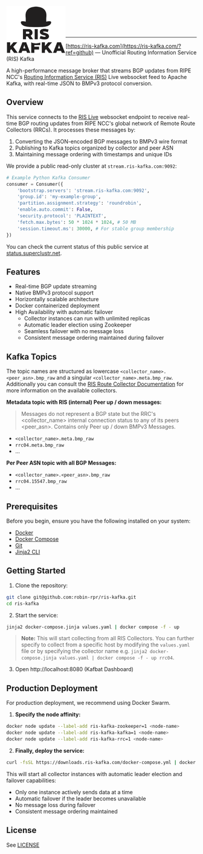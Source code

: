 <img title="RIS Kafka" src="logo.svg" height="125" align="left" />

<br />
<br />
<br />
<br />

---

[https://ris-kafka.com](https://ris-kafka.com/?ref=github) — Unofficial Routing Information Service (RIS) Kafka

A high-performance message broker that streams BGP updates from RIPE NCC's [Routing Information Service (RIS)](https://www.ripe.net/analyse/internet-measurements/routing-information-service-ris/) Live websocket feed to Apache Kafka, with real-time JSON to BMPv3 protocol conversion.

## Overview

This service connects to the [RIS Live](https://ris-live.ripe.net/) websocket endpoint to receive real-time BGP routing updates from RIPE NCC's global network of Remote Route Collectors (RRCs). It processes these messages by:

1. Converting the JSON-encoded BGP messages to BMPv3 wire format
2. Publishing to Kafka topics organized by collector and peer ASN
3. Maintaining message ordering with timestamps and unique IDs

We provide a public read-only cluster at `stream.ris-kafka.com:9092`:

```python
# Example Python Kafka Consumer
consumer = Consumer({
    'bootstrap.servers': 'stream.ris-kafka.com:9092',
    'group.id': 'my-example-group',
    'partition.assignment.strategy': 'roundrobin',
    'enable.auto.commit': False,
    'security.protocol': 'PLAINTEXT',
    'fetch.max.bytes': 50 * 1024 * 1024, # 50 MB
    'session.timeout.ms': 30000, # For stable group membership
})
```

You can check the current status of this public service at [status.superclustr.net](https://status.superclustr.net).

## Features

- Real-time BGP update streaming
- Native BMPv3 protocol support
- Horizontally scalable architecture
- Docker containerized deployment
- High Availability with automatic failover
  - Collector instances can run with unlimited replicas
  - Automatic leader election using Zookeeper
  - Seamless failover with no message loss
  - Consistent message ordering maintained during failover

## Kafka Topics

The topic names are structured as lowercase `<collector_name>.<peer_asn>.bmp_raw` and a singular `<collector_name>.meta.bmp_raw`.
Additionally you can consult the [RIS Route Collector Documentation](https://ris.ripe.net/docs/route-collectors/) for more information on the available collectors.

**Metadata topic with RIS (internal) Peer up / down messages:**
> Messages do not represent a BGP state but the RRC's <collector_name> internal connection status to any of its peers <peer_asn>. Contains only Peer up / down BMPv3 Messages.

- `<collector_name>.meta.bmp_raw`
- `rrc04.meta.bmp_raw`
- ...

**Per Peer ASN topic with all BGP Messages:**
- `<collector_name>.<peer_asn>.bmp_raw`
- `rrc04.15547.bmp_raw`
- ...

## Prerequisites

Before you begin, ensure you have the following installed on your system:

-   [Docker](https://docs.docker.com/get-docker/)
-   [Docker Compose](https://docs.docker.com/compose/install/)
-   [Git](https://git-scm.com/book/en/v2/Getting-Started-Installing-Git)
-   [Jinja2 CLI](https://github.com/mattrobenolt/jinja2-cli)

## Getting Started

1. Clone the repository:
```bash
git clone git@github.com:robin-rpr/ris-kafka.git
cd ris-kafka
```

2. Start the service:
```sh
jinja2 docker-compose.jinja values.yaml | docker compose -f - up
```

> **Note:** This will start collecting from all RIS Collectors. You can further specify to collect from a specific host by modifying the `values.yaml` file or by specifying the collector name e.g. `jinja2 docker-compose.jinja values.yaml | docker compose -f - up rrc04`.

3. Open http://localhost:8080 (Kafbat Dashboard)

## Production Deployment

For production deployment, we recommend using Docker Swarm.

1. **Specify the node affinity:**
```sh
docker node update --label-add ris-kafka-zookeeper=1 <node-name>
docker node update --label-add ris-kafka-kafka=1 <node-name>
docker node update --label-add ris-kafka-rrc=1 <node-name>
```

2. **Finally, deploy the service:**
```sh
curl -fsSL https://downloads.ris-kafka.com/docker-compose.yml | docker stack deploy -c - ris-kafka
```

This will start all collector instances with automatic leader election and failover capabilities:
- Only one instance actively sends data at a time
- Automatic failover if the leader becomes unavailable
- No message loss during failover
- Consistent message ordering maintained

## License

See [LICENSE](LICENSE)

